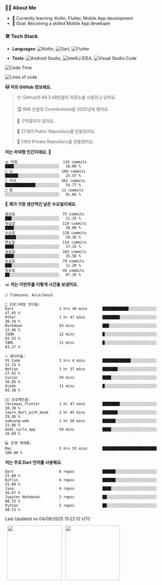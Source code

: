 ### 👨‍💻 About Me
- 🌱 Currently learning: Kotlin, Flutter, Mobile App development
- 🎯 Goal: Becoming a skilled Mobile App developer

### 🛠 Tech Stack
- **Languages**: ![Kotlin](https://img.shields.io/badge/Kotlin-0095D5?style=flat-square&logo=kotlin&logoColor=white), ![Dart](https://img.shields.io/badge/Dart-0175C2?style=flat-square&logo=dart&logoColor=white), ![Flutter](https://img.shields.io/badge/Flutter-02569B?style=flat-square&logo=flutter&logoColor=white)

- **Tools**:
![Android Studio](https://img.shields.io/badge/Android%20Studio-3DDC84?style=flat-square&logo=android-studio&logoColor=white), 
![IntelliJ IDEA](https://img.shields.io/badge/IntelliJ%20IDEA-000000?style=flat-square&logo=intellij-idea&logoColor=white), 
![Visual Studio Code](https://img.shields.io/badge/VS%20Code-007ACC?style=flat-square&logo=visual-studio-code&logoColor=white)

<!--START_SECTION:waka-->
![Code Time](http://img.shields.io/badge/Code%20Time-247%20hrs%2045%20mins-blue)

![Lines of code](https://img.shields.io/badge/%EC%A0%80%EB%8A%94%20%EC%97%AC%ED%83%9C%EA%B9%8C%EC%A7%80%20-347.7%20thousand%20%EC%A4%84%EC%9D%98%20%EC%BD%94%EB%93%9C%EB%A5%BC%20%EC%9E%91%EC%84%B1%ED%96%88%EC%96%B4%EC%9A%94.-blue)

**🐱 저의 GitHub 정보에요.** 

> 📦 GitHub의 69.3 kB만큼의 저장소를 사용하고 있어요. 
 > 
> 🏆 668 만큼의 Contributions을 2025년에 했어요
 > 
> 🚫 구직중이지 않아요.
 > 
> 📜 27개의 Public Repository를 만들었어요. 
 > 
> 🔑 1개의 Private Repository를 만들었어요. 
 > 
**저는 저녁형 인간이에요. 🦉** 

```text
🌞 아침                     119 commits         ████░░░░░░░░░░░░░░░░░░░░░   18.00 % 
🌆 낮　                     169 commits         ██████░░░░░░░░░░░░░░░░░░░   25.57 % 
🌃 저녁                     362 commits         ██████████████░░░░░░░░░░░   54.77 % 
🌙 밤　                     11 commits          ░░░░░░░░░░░░░░░░░░░░░░░░░   01.66 % 
```
📅 **제가 가장 생산적인 날은 수요일이에요.** 

```text
월요일                      75 commits          ███░░░░░░░░░░░░░░░░░░░░░░   11.35 % 
화요일                      119 commits         ████░░░░░░░░░░░░░░░░░░░░░   18.00 % 
수요일                      128 commits         █████░░░░░░░░░░░░░░░░░░░░   19.36 % 
목요일                      114 commits         ████░░░░░░░░░░░░░░░░░░░░░   17.25 % 
금요일                      103 commits         ████░░░░░░░░░░░░░░░░░░░░░   15.58 % 
토요일                      74 commits          ███░░░░░░░░░░░░░░░░░░░░░░   11.20 % 
일요일                      48 commits          ██░░░░░░░░░░░░░░░░░░░░░░░   07.26 % 
```


📊 **저는 이번주를 이렇게 시간을 보냈어요.** 

```text
🕑︎ Timezone: Asia/Seoul

💬 프로그래밍 언어들: 
Dart                     2 hrs 49 mins       ████████████░░░░░░░░░░░░░   47.85 % 
Other                    1 hr 47 mins        ████████░░░░░░░░░░░░░░░░░   30.34 % 
Markdown                 43 mins             ███░░░░░░░░░░░░░░░░░░░░░░   12.46 % 
JSON                     12 mins             █░░░░░░░░░░░░░░░░░░░░░░░░   03.53 % 
YAML                     11 mins             █░░░░░░░░░░░░░░░░░░░░░░░░   03.27 % 

🔥 에디터들: 
VS Code                  3 hrs 4 mins        █████████████░░░░░░░░░░░░   52.15 % 
Notion                   1 hr 37 mins        ███████░░░░░░░░░░░░░░░░░░   27.62 % 
Cursor                   59 mins             ████░░░░░░░░░░░░░░░░░░░░░   16.85 % 
Xcode                    11 mins             █░░░░░░░░░░░░░░░░░░░░░░░░   03.38 % 

🐱‍💻 프로젝트들: 
reviewai_flutter         1 hr 47 mins        ████████░░░░░░░░░░░░░░░░░   30.30 % 
learn_dart_with_book     1 hr 45 mins        ███████░░░░░░░░░░░░░░░░░░   29.95 % 
sebuung-web              1 hr 20 mins        ██████░░░░░░░░░░░░░░░░░░░   22.86 % 
medi_cycle_app           59 mins             ████░░░░░░░░░░░░░░░░░░░░░   16.89 % 

💻 운영 체제들: 
Mac                      5 hrs 53 mins       █████████████████████████   100.00 % 
```

**저는 주로 Dart 언어를 사용해요.** 

```text
Dart                     6 repos             ██████░░░░░░░░░░░░░░░░░░░   25.00 % 
Kotlin                   6 repos             ██████░░░░░░░░░░░░░░░░░░░   25.00 % 
Java                     4 repos             ████░░░░░░░░░░░░░░░░░░░░░   16.67 % 
Jupyter Notebook         2 repos             ██░░░░░░░░░░░░░░░░░░░░░░░   08.33 % 
Python                   2 repos             ██░░░░░░░░░░░░░░░░░░░░░░░   08.33 % 
```




 Last Updated on 04/09/2025 15:22:12 UTC
<!--END_SECTION:waka-->

<p>
  <img height="180em" src="https://github-readme-stats.vercel.app/api?username=JongHyun070105&show_icons=true&include_all_commits=true&bg_color=0d1117&title_color=ffffff&text_color=c9d1d9&icon_color=79ff97">
  <img height="180em" src="https://github-readme-stats.vercel.app/api/top-langs/?username=JongHyun070105&layout=compact&langs_count=4&bg_color=0d1117&title_color=ffffff&text_color=c9d1d9&hide=php,jupyter%20notebook&hide_repo=EcoStep,mimir,git-session">
</p>
